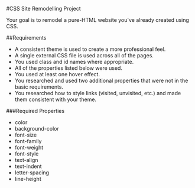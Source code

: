 #CSS Site Remodelling Project

Your goal is to remodel a pure-HTML website you've already created using CSS.

##Requirements
* A consistent theme is used to create a more professional feel.
* A single external CSS file is used across all of the pages.
* You used class and id names where appropriate.
* All of the properties listed below were used.
* You used at least one hover effect.
* You researched and used two additional properties that were not in the basic requirements.
* You researched how to style links (visited, unvisited, etc.) and made them consistent with your theme.

###Required Properties

* color
* background-color
* font-size
* font-family
* font-weight
* font-style
* text-align
* text-indent
* letter-spacing
* line-height
